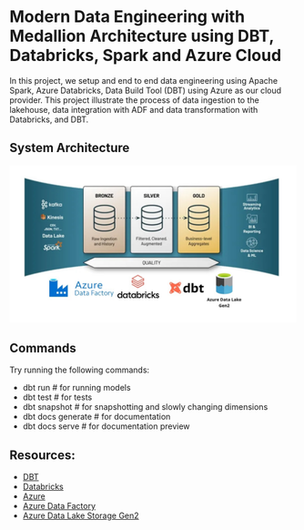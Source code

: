# Modern Data Engineering with Medallion Architecture using DBT, Databricks, Spark and Azure Cloud 
In this project, we setup and end to end data engineering using Apache Spark, Azure Databricks, Data Build Tool (DBT) using Azure as our cloud provider. This project illustrate the process of data ingestion to the lakehouse, data integration with ADF and data transformation with Databricks, and DBT.


## System Architecture
![System Architecture.jpeg](System%20Architecture.jpeg)

## Commands
Try running the following commands:
- dbt run # for running models
- dbt test # for tests
- dbt snapshot # for snapshotting and slowly changing dimensions
- dbt docs generate # for documentation
- dbt docs serve # for documentation preview


## Resources:
* [DBT](https://docs.getdbt.com/guides)
* [Databricks](https://docs.databricks.com/)
* [Azure](https://docs.microsoft.com/en-us/azure/?product=featured)
* [Azure Data Factory](https://docs.microsoft.com/en-us/azure/data-factory/)
* [Azure Data Lake Storage Gen2](https://docs.microsoft.com/en-us/azure/storage/blobs/data-lake-storage-introduction)

